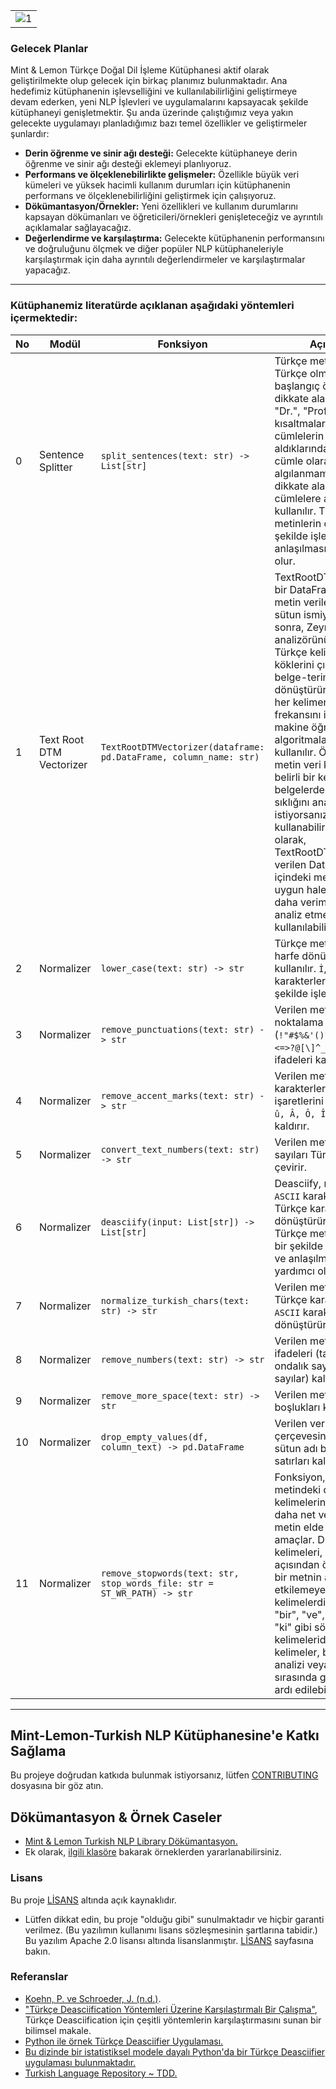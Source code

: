 |    | 
|----|
|![1](https://user-images.githubusercontent.com/83168207/229226994-d6023420-c88b-48c8-abaf-8429ce050c1f.jpg)|Açıklama buraya yazılabilir.|


### Gelecek Planlar

Mint & Lemon Türkçe Doğal Dil İşleme Kütüphanesi aktif olarak geliştirilmekte olup gelecek için birkaç planımız bulunmaktadır. Ana hedefimiz kütüphanenin işlevselliğini ve kullanılabilirliğini geliştirmeye devam ederken, yeni NLP İşlevleri ve uygulamalarını kapsayacak şekilde kütüphaneyi genişletmektir. Şu anda üzerinde çalıştığımız veya yakın gelecekte uygulamayı planladığımız bazı temel özellikler ve geliştirmeler şunlardır:

- **Derin öğrenme ve sinir ağı desteği:** Gelecekte kütüphaneye derin öğrenme ve sinir ağı desteği eklemeyi planlıyoruz.
- **Performans ve ölçeklenebilirlikte gelişmeler:** Özellikle büyük veri kümeleri ve yüksek hacimli kullanım durumları için kütüphanenin performans ve ölçeklenebilirliğini geliştirmek için çalışıyoruz. 
- **Dökümantasyon/Örnekler:** Yeni özellikleri ve kullanım durumlarını kapsayan dökümanları ve öğreticileri/örnekleri genişleteceğiz ve ayrıntılı açıklamalar sağlayacağız.
- **Değerlendirme ve karşılaştırma:** Gelecekte kütüphanenin performansını ve doğruluğunu ölçmek ve diğer popüler NLP kütüphaneleriyle karşılaştırmak için daha ayrıntılı değerlendirmeler ve karşılaştırmalar yapacağız.

---

### Kütüphanemiz literatürde açıklanan aşağıdaki yöntemleri içermektedir:

No | Modül | Fonksiyon | Açıklama |
| --- | --- | --- | --- |
| 0 | Sentence Splitter | `split_sentences(text: str) -> List[str]` |Türkçe metinlerde Türkçe olmayan cümle başlangıç öneklerini dikkate alarak  (Örneğin: "Dr.", "Prof." gibi kısaltmalar), bu önekler cümlelerin başında yer aldıklarında ayrı bir cümle olarak algılanmamalıdır.  Bunları dikkate alarak metni cümlelere ayırmak için kullanılır. Türkçe metinlerin doğru bir şekilde işlenmesine ve anlaşılmasına yardımcı olur. |
| 1 | Text Root DTM Vectorizer | `TextRootDTMVectorizer(dataframe: pd.DataFrame, column_name: str)` |TextRootDTMVectorizer, bir DataFrame içindeki metin verilerini belirtilen sütun ismiyle alır. Daha sonra, Zeyrek morfolojik analizörünü kullanarak Türkçe kelimelerin köklerini çıkarır ve belge-terim matrisine dönüştürür. Bu matris, her kelimenin belgedeki frekansını içerir ve makine öğrenimi algoritmalarında sıklıkla kullanılır. Örneğin, bir metin veri kümesindeki belirli bir kelimenin farklı belgelerdeki kullanım sıklığını analiz etmek istiyorsanız, bu matrisi kullanabilirsiniz. Sonuç olarak, TextRootDTMVectorizer verilen DataFrame içindeki metinleri daha uygun hale getirmek ve daha verimli bir şekilde analiz etmek için kullanılabilir. |
| 2 | Normalizer | `lower_case(text: str) -> str` | Türkçe metinleri küçük harfe dönüştürmek için kullanılır. `İ`, `I`, `Ğ`, `Ü`, `Ö`, `Ş`, `Ç` karakterlerini de doğru şekilde işler. |
| 3 | Normalizer | `remove_punctuations(text: str) -> str` | Verilen metinden noktalama işaretlerini (`!"#$%&'()*+,}{~-./:;<=>?@[\]^_` ) gibi ifadeleri kaldırır. |
| 4 | Normalizer | `remove_accent_marks(text: str) -> str` | Verilen metinden Türkçe karakterlerdeki aksan işaretlerini (`â, ô, î, ê, û, Â, Ô, Î, Ê, Û`) kaldırır. |
| 5 | Normalizer | `convert_text_numbers(text: str) -> str` | Verilen metindeki sayıları Türkçe yazıya çevirir. |
| 6 | Normalizer | `deasciify(input: List[str]) -> List[str]` | Deasciify, metindeki `ASCII` karakterlerini Türkçe karakterlere dönüştürür. Bu işlem, Türkçe metinlerin doğru bir şekilde işlenmesine ve anlaşılmasına yardımcı olur. |
| 7 | Normalizer | `normalize_turkish_chars(text: str) -> str` | Verilen metindeki Türkçe karakterleri `ASCII` karakterlere dönüştürür. |
| 8 | Normalizer | `remove_numbers(text: str) -> str` | Verilen metinden sayısal ifadeleri (tam sayılar, ondalık sayılar ve işaretli sayılar) kaldırır. |
| 9 | Normalizer | `remove_more_space(text: str) -> str` | Verilen metindeki ekstra boşlukları kaldırır. |
| 10 | Normalizer | `drop_empty_values(df, column_text) -> pd.DataFrame` | Verilen veri çerçevesinde, belirtilen sütun adı boş olan satırları kaldırır. |
| 11 | Normalizer | `remove_stopwords(text: str, stop_words_file: str = ST_WR_PATH) -> str` | Fonksiyon, verilen metindeki durak kelimelerini kaldırarak daha net ve anlamlı bir metin elde etmeyi amaçlar. Durak kelimeleri, dilbilgisi açısından önemsiz veya bir metnin anlamını etkilemeyen kelimelerdir. Örneğin, "bir", "ve", "ama", "ise", "ki" gibi sözcükler durak kelimeleridir. Bu kelimeler, bir metnin analizi veya işlenmesi sırasında genellikle göz ardı edilebilir. |



--- 

## Mint-Lemon-Turkish NLP Kütüphanesine'e Katkı Sağlama

Bu projeye doğrudan katkıda bulunmak istiyorsanız, lütfen [CONTRIBUTING](CONTRIBUTING.rst) dosyasına bir göz atın.


## Dökümantasyon & Örnek Caseler

* [Mint & Lemon Turkish NLP Library Dökümantasyon.](https://mintlemon-turkish-nlp.readthedocs.io/en/latest/) 
* Ek olarak, [ilgili klasöre](examples/) bakarak örneklerden yararlanabilirsiniz.

### Lisans

Bu proje [LİSANS](LICENSE) altında açık kaynaklıdır.

-   Lütfen dikkat edin, bu proje "olduğu gibi" sunulmaktadır ve hiçbir garanti verilmez. (Bu yazılımın kullanımı lisans sözleşmesinin şartlarına tabidir.) Bu yazılım Apache 2.0 lisansı altında lisanslanmıştır. [LİSANS](LICENSE) sayfasına bakın.

### Referanslar

* [Koehn, P. ve Schroeder, J. (n.d.)](https://github.com/mediacloud/sentence-splitter). 
* ["Türkçe Deasciification Yöntemleri Üzerine Karşılaştırmalı Bir Çalışma"](https://www.sciencedirect.com/science/article/pii/S221509862200101X), Türkçe Deasciification için çeşitli yöntemlerin karşılaştırmasını sunan bir bilimsel makale.
* [Python ile örnek Türkçe Deasciifier Uygulaması.](https://github.com/aysnrgenc/TurkishDeasciifier)
* [Bu dizinde bir istatistiksel modele dayalı Python'da bir Türkçe Deasciifier uygulaması bulunmaktadır.](https://github.com/emres/turkish-deasciifier)
* [Turkish Language Repository ~ TDD.](https://tdd.ai)
